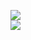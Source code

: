 [![](https://img.shields.io/badge/Made%20With-Github%20Spray-lightgrey.svg?style=for-the-badge&logo=github)](https://github.com/Annihil/github-spray#25042)  
[![](https://i.imgur.com/2DrTn0Z.gif)](https://github.com/Annihil/github-spray)